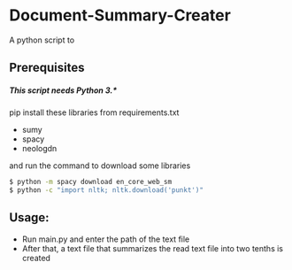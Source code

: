 # Document-Summary-Creater
A python script to 

## Prerequisites
##### This script needs Python 3.*

pip install these libraries from requirements.txt
* sumy
* spacy
* neologdn

and run the command to download some libraries

```bash
$ python -m spacy download en_core_web_sm
$ python -c "import nltk; nltk.download('punkt')"

```

## Usage:
* Run main.py and enter the path of the text file
* After that, a text file that summarizes the read text file into two tenths is created
